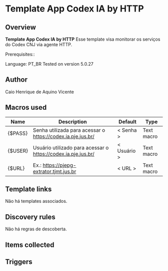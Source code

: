 # Template App Codex IA by HTTP

## Overview

**Template App Codex IA by HTTP**
Esse template visa monitorar os serviços do Codex CNJ via agente HTTP.

Prerequisites::

Language: PT_BR
Tested on version 5.0.27

## Author
Caio Henrique de Aquino Vicente

## Macros used

|Name|Description|Default|Type|
|----|-----------|-------|----|
|{$PASS}|Senha utilizada para acessar o https://codex.ia.pje.jus.br/|< Senha >|Text macro|
|{$USER}|Usuário utilizado para acessar o https://codex.ia.pje.jus.br/|< Usuário >|Text macro|
|{$URL}|Ex.: https://pjepg-extrator.tjmt.jus.br|< URL >|Text macro|

## Template links

Não há templates associados.

## Discovery rules

Não há regras de descoberta.

## Items collected

## Triggers